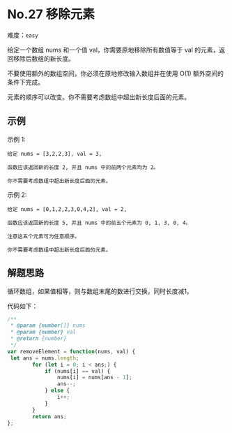 # No.27 移除元素

难度：`easy`

给定一个数组 nums 和一个值 val，你需要原地移除所有数值等于 val 的元素，返回移除后数组的新长度。

不要使用额外的数组空间，你必须在原地修改输入数组并在使用 O(1) 额外空间的条件下完成。

元素的顺序可以改变。你不需要考虑数组中超出新长度后面的元素。

## 示例

示例 1:
```
给定 nums = [3,2,2,3], val = 3,

函数应该返回新的长度 2, 并且 nums 中的前两个元素均为 2。

你不需要考虑数组中超出新长度后面的元素。
```

示例 2:
```
给定 nums = [0,1,2,2,3,0,4,2], val = 2,

函数应该返回新的长度 5, 并且 nums 中的前五个元素为 0, 1, 3, 0, 4。

注意这五个元素可为任意顺序。

你不需要考虑数组中超出新长度后面的元素。
```

## 解题思路

循环数组，如果值相等，则与数组末尾的数进行交换，同时长度减1。


代码如下：

```javascript
/**
 * @param {number[]} nums
 * @param {number} val
 * @return {number}
 */
var removeElement = function(nums, val) {
 let ans = nums.length;
        for (let i = 0; i < ans;) {
            if (nums[i] == val) {
                nums[i] = nums[ans - 1];
                ans--;
            } else {
                i++;
            }
        }
        return ans;
};
```